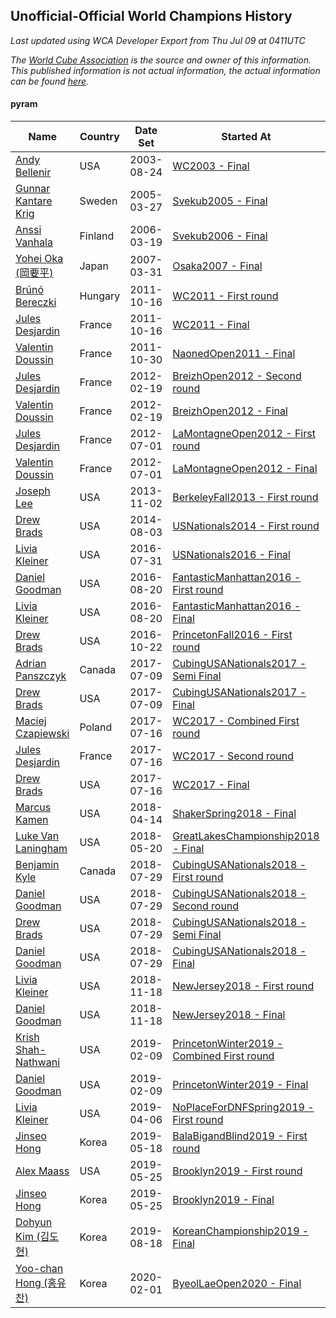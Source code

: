 ## Unofficial-Official World Champions History

*Last updated using WCA Developer Export from Thu Jul 09 at 0411UTC*

*The [World Cube Association](https://www.worldcubeassociation.org) is the source and owner of this information. This published information is not actual information, the actual information can be found [here](https://www.worldcubeassociation.org/results).*

#### pyram

|Name|Country|Date Set|Started At|Ended At|Days Held|  
|--|--|--|--|--|--|  
|[Andy Bellenir](https://www.worldcubeassociation.org/persons/2003BELL01)|USA|2003-08-24|[WC2003 - Final](https://www.worldcubeassociation.org/competitions/WC2003/results/all#epyram_f)|1 year after [WC2003](https://www.worldcubeassociation.org/competitions/WC2003/results/all#epyram_f)|366|  
|[Gunnar Kantare Krig](https://www.worldcubeassociation.org/persons/2004KRIG01)|Sweden|2005-03-27|[Svekub2005 - Final](https://www.worldcubeassociation.org/competitions/Svekub2005/results/all#epyram_f)|[Svekub2006 - Final](https://www.worldcubeassociation.org/competitions/Svekub2006/results/all#epyram_f)|357|  
|[Anssi Vanhala](https://www.worldcubeassociation.org/persons/2005VANH01)|Finland|2006-03-19|[Svekub2006 - Final](https://www.worldcubeassociation.org/competitions/Svekub2006/results/all#epyram_f)|1 year after [Svekub2006](https://www.worldcubeassociation.org/competitions/Svekub2006/results/all#epyram_f)|365|  
|[Yohei Oka (岡要平)](https://www.worldcubeassociation.org/persons/2006OKAY01)|Japan|2007-03-31|[Osaka2007 - Final](https://www.worldcubeassociation.org/competitions/Osaka2007/results/all#epyram_f)|[WC2011 - First round](https://www.worldcubeassociation.org/competitions/WC2011/results/all#epyram_1)|1660|  
|[Brúnó Bereczki](https://www.worldcubeassociation.org/persons/2008BERE01)|Hungary|2011-10-16|[WC2011 - First round](https://www.worldcubeassociation.org/competitions/WC2011/results/all#epyram_1)|[WC2011 - Final](https://www.worldcubeassociation.org/competitions/WC2011/results/all#epyram_f)|0|  
|[Jules Desjardin](https://www.worldcubeassociation.org/persons/2010DESJ01)|France|2011-10-16|[WC2011 - Final](https://www.worldcubeassociation.org/competitions/WC2011/results/all#epyram_f)|[NaonedOpen2011 - Final](https://www.worldcubeassociation.org/competitions/NaonedOpen2011/results/all#epyram_f)|14|  
|[Valentin Doussin](https://www.worldcubeassociation.org/persons/2009DOUS03)|France|2011-10-30|[NaonedOpen2011 - Final](https://www.worldcubeassociation.org/competitions/NaonedOpen2011/results/all#epyram_f)|[BreizhOpen2012 - Second round](https://www.worldcubeassociation.org/competitions/BreizhOpen2012/results/all#epyram_2)|112|  
|[Jules Desjardin](https://www.worldcubeassociation.org/persons/2010DESJ01)|France|2012-02-19|[BreizhOpen2012 - Second round](https://www.worldcubeassociation.org/competitions/BreizhOpen2012/results/all#epyram_2)|[BreizhOpen2012 - Final](https://www.worldcubeassociation.org/competitions/BreizhOpen2012/results/all#epyram_f)|0|  
|[Valentin Doussin](https://www.worldcubeassociation.org/persons/2009DOUS03)|France|2012-02-19|[BreizhOpen2012 - Final](https://www.worldcubeassociation.org/competitions/BreizhOpen2012/results/all#epyram_f)|[LaMontagneOpen2012 - First round](https://www.worldcubeassociation.org/competitions/LaMontagneOpen2012/results/all#epyram_1)|133|  
|[Jules Desjardin](https://www.worldcubeassociation.org/persons/2010DESJ01)|France|2012-07-01|[LaMontagneOpen2012 - First round](https://www.worldcubeassociation.org/competitions/LaMontagneOpen2012/results/all#epyram_1)|[LaMontagneOpen2012 - Final](https://www.worldcubeassociation.org/competitions/LaMontagneOpen2012/results/all#epyram_f)|0|  
|[Valentin Doussin](https://www.worldcubeassociation.org/persons/2009DOUS03)|France|2012-07-01|[LaMontagneOpen2012 - Final](https://www.worldcubeassociation.org/competitions/LaMontagneOpen2012/results/all#epyram_f)|1 year after [NaonedOpen2012](https://www.worldcubeassociation.org/competitions/NaonedOpen2012/results/all#epyram_f)|484|  
|[Joseph Lee](https://www.worldcubeassociation.org/persons/2012LEEJ06)|USA|2013-11-02|[BerkeleyFall2013 - First round](https://www.worldcubeassociation.org/competitions/BerkeleyFall2013/results/all#epyram_1)|[USNationals2014 - First round](https://www.worldcubeassociation.org/competitions/USNationals2014/results/all#epyram_1)|274|  
|[Drew Brads](https://www.worldcubeassociation.org/persons/2010BRAD01)|USA|2014-08-03|[USNationals2014 - First round](https://www.worldcubeassociation.org/competitions/USNationals2014/results/all#epyram_1)|[USNationals2016 - Final](https://www.worldcubeassociation.org/competitions/USNationals2016/results/all#epyram_f)|728|  
|[Livia Kleiner](https://www.worldcubeassociation.org/persons/2013KLEI03)|USA|2016-07-31|[USNationals2016 - Final](https://www.worldcubeassociation.org/competitions/USNationals2016/results/all#epyram_f)|[FantasticManhattan2016 - First round](https://www.worldcubeassociation.org/competitions/FantasticManhattan2016/results/all#epyram_1)|20|  
|[Daniel Goodman](https://www.worldcubeassociation.org/persons/2013GOOD01)|USA|2016-08-20|[FantasticManhattan2016 - First round](https://www.worldcubeassociation.org/competitions/FantasticManhattan2016/results/all#epyram_1)|[FantasticManhattan2016 - Final](https://www.worldcubeassociation.org/competitions/FantasticManhattan2016/results/all#epyram_f)|0|  
|[Livia Kleiner](https://www.worldcubeassociation.org/persons/2013KLEI03)|USA|2016-08-20|[FantasticManhattan2016 - Final](https://www.worldcubeassociation.org/competitions/FantasticManhattan2016/results/all#epyram_f)|[PrincetonFall2016 - First round](https://www.worldcubeassociation.org/competitions/PrincetonFall2016/results/all#epyram_1)|63|  
|[Drew Brads](https://www.worldcubeassociation.org/persons/2010BRAD01)|USA|2016-10-22|[PrincetonFall2016 - First round](https://www.worldcubeassociation.org/competitions/PrincetonFall2016/results/all#epyram_1)|[CubingUSANationals2017 - Semi Final](https://www.worldcubeassociation.org/competitions/CubingUSANationals2017/results/all#epyram_3)|260|  
|[Adrian Panszczyk](https://www.worldcubeassociation.org/persons/2015PANS01)|Canada|2017-07-09|[CubingUSANationals2017 - Semi Final](https://www.worldcubeassociation.org/competitions/CubingUSANationals2017/results/all#epyram_3)|[CubingUSANationals2017 - Final](https://www.worldcubeassociation.org/competitions/CubingUSANationals2017/results/all#epyram_f)|0|  
|[Drew Brads](https://www.worldcubeassociation.org/persons/2010BRAD01)|USA|2017-07-09|[CubingUSANationals2017 - Final](https://www.worldcubeassociation.org/competitions/CubingUSANationals2017/results/all#epyram_f)|[WC2017 - Combined First round](https://www.worldcubeassociation.org/competitions/WC2017/results/all#epyram_d)|7|  
|[Maciej Czapiewski](https://www.worldcubeassociation.org/persons/2014CZAP01)|Poland|2017-07-16|[WC2017 - Combined First round](https://www.worldcubeassociation.org/competitions/WC2017/results/all#epyram_d)|[WC2017 - Second round](https://www.worldcubeassociation.org/competitions/WC2017/results/all#epyram_2)|0|  
|[Jules Desjardin](https://www.worldcubeassociation.org/persons/2010DESJ01)|France|2017-07-16|[WC2017 - Second round](https://www.worldcubeassociation.org/competitions/WC2017/results/all#epyram_2)|[WC2017 - Final](https://www.worldcubeassociation.org/competitions/WC2017/results/all#epyram_f)|0|  
|[Drew Brads](https://www.worldcubeassociation.org/persons/2010BRAD01)|USA|2017-07-16|[WC2017 - Final](https://www.worldcubeassociation.org/competitions/WC2017/results/all#epyram_f)|[ShakerSpring2018 - Final](https://www.worldcubeassociation.org/competitions/ShakerSpring2018/results/all#epyram_f)|272|  
|[Marcus Kamen](https://www.worldcubeassociation.org/persons/2015KAME02)|USA|2018-04-14|[ShakerSpring2018 - Final](https://www.worldcubeassociation.org/competitions/ShakerSpring2018/results/all#epyram_f)|[GreatLakesChampionship2018 - Final](https://www.worldcubeassociation.org/competitions/GreatLakesChampionship2018/results/all#epyram_f)|36|  
|[Luke Van Laningham](https://www.worldcubeassociation.org/persons/2015VANL01)|USA|2018-05-20|[GreatLakesChampionship2018 - Final](https://www.worldcubeassociation.org/competitions/GreatLakesChampionship2018/results/all#epyram_f)|[CubingUSANationals2018 - First round](https://www.worldcubeassociation.org/competitions/CubingUSANationals2018/results/all#epyram_1)|70|  
|[Benjamin Kyle](https://www.worldcubeassociation.org/persons/2016KYLE01)|Canada|2018-07-29|[CubingUSANationals2018 - First round](https://www.worldcubeassociation.org/competitions/CubingUSANationals2018/results/all#epyram_1)|[CubingUSANationals2018 - Second round](https://www.worldcubeassociation.org/competitions/CubingUSANationals2018/results/all#epyram_2)|0|  
|[Daniel Goodman](https://www.worldcubeassociation.org/persons/2013GOOD01)|USA|2018-07-29|[CubingUSANationals2018 - Second round](https://www.worldcubeassociation.org/competitions/CubingUSANationals2018/results/all#epyram_2)|[CubingUSANationals2018 - Semi Final](https://www.worldcubeassociation.org/competitions/CubingUSANationals2018/results/all#epyram_3)|0|  
|[Drew Brads](https://www.worldcubeassociation.org/persons/2010BRAD01)|USA|2018-07-29|[CubingUSANationals2018 - Semi Final](https://www.worldcubeassociation.org/competitions/CubingUSANationals2018/results/all#epyram_3)|[CubingUSANationals2018 - Final](https://www.worldcubeassociation.org/competitions/CubingUSANationals2018/results/all#epyram_f)|0|  
|[Daniel Goodman](https://www.worldcubeassociation.org/persons/2013GOOD01)|USA|2018-07-29|[CubingUSANationals2018 - Final](https://www.worldcubeassociation.org/competitions/CubingUSANationals2018/results/all#epyram_f)|[NewJersey2018 - First round](https://www.worldcubeassociation.org/competitions/NewJersey2018/results/all#epyram_1)|112|  
|[Livia Kleiner](https://www.worldcubeassociation.org/persons/2013KLEI03)|USA|2018-11-18|[NewJersey2018 - First round](https://www.worldcubeassociation.org/competitions/NewJersey2018/results/all#epyram_1)|[NewJersey2018 - Final](https://www.worldcubeassociation.org/competitions/NewJersey2018/results/all#epyram_f)|0|  
|[Daniel Goodman](https://www.worldcubeassociation.org/persons/2013GOOD01)|USA|2018-11-18|[NewJersey2018 - Final](https://www.worldcubeassociation.org/competitions/NewJersey2018/results/all#epyram_f)|[PrincetonWinter2019 - Combined First round](https://www.worldcubeassociation.org/competitions/PrincetonWinter2019/results/all#epyram_d)|83|  
|[Krish Shah-Nathwani](https://www.worldcubeassociation.org/persons/2015SHAH09)|USA|2019-02-09|[PrincetonWinter2019 - Combined First round](https://www.worldcubeassociation.org/competitions/PrincetonWinter2019/results/all#epyram_d)|[PrincetonWinter2019 - Final](https://www.worldcubeassociation.org/competitions/PrincetonWinter2019/results/all#epyram_f)|0|  
|[Daniel Goodman](https://www.worldcubeassociation.org/persons/2013GOOD01)|USA|2019-02-09|[PrincetonWinter2019 - Final](https://www.worldcubeassociation.org/competitions/PrincetonWinter2019/results/all#epyram_f)|[NoPlaceForDNFSpring2019 - First round](https://www.worldcubeassociation.org/competitions/NoPlaceForDNFSpring2019/results/all#epyram_1)|56|  
|[Livia Kleiner](https://www.worldcubeassociation.org/persons/2013KLEI03)|USA|2019-04-06|[NoPlaceForDNFSpring2019 - First round](https://www.worldcubeassociation.org/competitions/NoPlaceForDNFSpring2019/results/all#epyram_1)|[BalaBigandBlind2019 - First round](https://www.worldcubeassociation.org/competitions/BalaBigandBlind2019/results/all#epyram_1)|42|  
|[Jinseo Hong](https://www.worldcubeassociation.org/persons/2017HONG17)|Korea|2019-05-18|[BalaBigandBlind2019 - First round](https://www.worldcubeassociation.org/competitions/BalaBigandBlind2019/results/all#epyram_1)|[Brooklyn2019 - First round](https://www.worldcubeassociation.org/competitions/Brooklyn2019/results/all#epyram_1)|7|  
|[Alex Maass](https://www.worldcubeassociation.org/persons/2011MAAS01)|USA|2019-05-25|[Brooklyn2019 - First round](https://www.worldcubeassociation.org/competitions/Brooklyn2019/results/all#epyram_1)|[Brooklyn2019 - Final](https://www.worldcubeassociation.org/competitions/Brooklyn2019/results/all#epyram_f)|0|  
|[Jinseo Hong](https://www.worldcubeassociation.org/persons/2017HONG17)|Korea|2019-05-25|[Brooklyn2019 - Final](https://www.worldcubeassociation.org/competitions/Brooklyn2019/results/all#epyram_f)|[KoreanChampionship2019 - Final](https://www.worldcubeassociation.org/competitions/KoreanChampionship2019/results/all#epyram_f)|85|  
|[Dohyun Kim (김도현)](https://www.worldcubeassociation.org/persons/2013KIMD01)|Korea|2019-08-18|[KoreanChampionship2019 - Final](https://www.worldcubeassociation.org/competitions/KoreanChampionship2019/results/all#epyram_f)|[ByeolLaeOpen2020 - Final](https://www.worldcubeassociation.org/competitions/ByeolLaeOpen2020/results/all#epyram_f)|167|  
|[Yoo-chan Hong (홍유찬)](https://www.worldcubeassociation.org/persons/2016HONG03)|Korea|2020-02-01|[ByeolLaeOpen2020 - Final](https://www.worldcubeassociation.org/competitions/ByeolLaeOpen2020/results/all#epyram_f)|Ongoing|159|  
